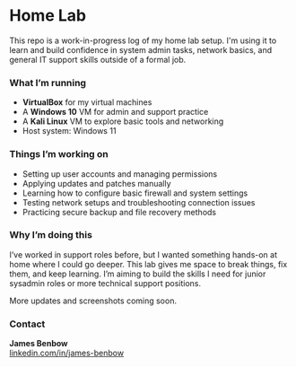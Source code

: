 # Home Lab

This repo is a work-in-progress log of my home lab setup. I'm using it to learn and build confidence in system admin tasks, network basics, and general IT support skills outside of a formal job.

### What I’m running

- **VirtualBox** for my virtual machines
- A **Windows 10** VM for admin and support practice
- A **Kali Linux** VM to explore basic tools and networking
- Host system: Windows 11

### Things I’m working on

- Setting up user accounts and managing permissions
- Applying updates and patches manually
- Learning how to configure basic firewall and system settings
- Testing network setups and troubleshooting connection issues
- Practicing secure backup and file recovery methods

### Why I’m doing this

I’ve worked in support roles before, but I wanted something hands-on at home where I could go deeper. This lab gives me space to break things, fix them, and keep learning. I’m aiming to build the skills I need for junior sysadmin roles or more technical support positions.

More updates and screenshots coming soon.

### Contact

**James Benbow**    
[linkedin.com/in/james-benbow](https://www.linkedin.com/in/james-benbow)
